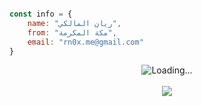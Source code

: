 ```js

const info = {
    name: "ريان المالكي",
    from: "مكة المكرمة",
    email: "rn0x.me@gmail.com"
}

```

<p align="center">
  <img align="center" src = "https://profile-counter.glitch.me/rn0x/count.svg" alt ="Loading..."> <br><br>
  <img align="center" src = "https://github-readme-stats-git-masterrstaa-rickstaa.vercel.app/api/top-langs/?username=rn0x&custom_title=اللغات_الأكثر_إستخداماً&theme=merko&hide_langs_below=1&layout=pie&hide=html">

</p>

